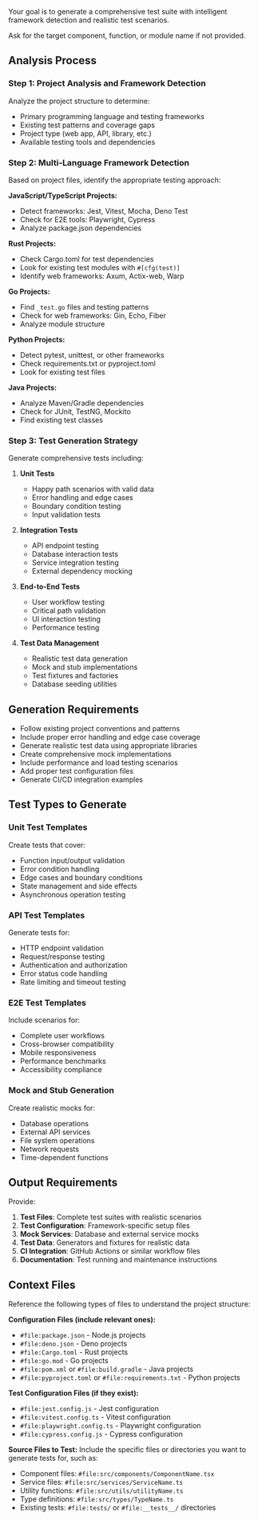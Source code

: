 Your goal is to generate a comprehensive test suite with intelligent framework detection and realistic test scenarios.

Ask for the target component, function, or module name if not provided.

## Analysis Process

### Step 1: Project Analysis and Framework Detection

Analyze the project structure to determine:

- Primary programming language and testing frameworks
- Existing test patterns and coverage gaps
- Project type (web app, API, library, etc.)
- Available testing tools and dependencies

### Step 2: Multi-Language Framework Detection

Based on project files, identify the appropriate testing approach:

**JavaScript/TypeScript Projects:**

- Detect frameworks: Jest, Vitest, Mocha, Deno Test
- Check for E2E tools: Playwright, Cypress
- Analyze package.json dependencies

**Rust Projects:**

- Check Cargo.toml for test dependencies
- Look for existing test modules with `#[cfg(test)]`
- Identify web frameworks: Axum, Actix-web, Warp

**Go Projects:**

- Find `_test.go` files and testing patterns
- Check for web frameworks: Gin, Echo, Fiber
- Analyze module structure

**Python Projects:**

- Detect pytest, unittest, or other frameworks
- Check requirements.txt or pyproject.toml
- Look for existing test files

**Java Projects:**

- Analyze Maven/Gradle dependencies
- Check for JUnit, TestNG, Mockito
- Find existing test classes

### Step 3: Test Generation Strategy

Generate comprehensive tests including:

1. **Unit Tests**

   - Happy path scenarios with valid data
   - Error handling and edge cases
   - Boundary condition testing
   - Input validation tests

2. **Integration Tests**

   - API endpoint testing
   - Database interaction tests
   - Service integration testing
   - External dependency mocking

3. **End-to-End Tests**

   - User workflow testing
   - Critical path validation
   - UI interaction testing
   - Performance testing

4. **Test Data Management**
   - Realistic test data generation
   - Mock and stub implementations
   - Test fixtures and factories
   - Database seeding utilities

## Generation Requirements

- Follow existing project conventions and patterns
- Include proper error handling and edge case coverage
- Generate realistic test data using appropriate libraries
- Create comprehensive mock implementations
- Include performance and load testing scenarios
- Add proper test configuration files
- Generate CI/CD integration examples

## Test Types to Generate

### Unit Test Templates

Create tests that cover:

- Function input/output validation
- Error condition handling
- Edge cases and boundary conditions
- State management and side effects
- Asynchronous operation testing

### API Test Templates

Generate tests for:

- HTTP endpoint validation
- Request/response testing
- Authentication and authorization
- Error status code handling
- Rate limiting and timeout testing

### E2E Test Templates

Include scenarios for:

- Complete user workflows
- Cross-browser compatibility
- Mobile responsiveness
- Performance benchmarks
- Accessibility compliance

### Mock and Stub Generation

Create realistic mocks for:

- Database operations
- External API services
- File system operations
- Network requests
- Time-dependent functions

## Output Requirements

Provide:

1. **Test Files**: Complete test suites with realistic scenarios
2. **Test Configuration**: Framework-specific setup files
3. **Mock Services**: Database and external service mocks
4. **Test Data**: Generators and fixtures for realistic data
5. **CI Integration**: GitHub Actions or similar workflow files
6. **Documentation**: Test running and maintenance instructions

## Context Files

Reference the following types of files to understand the project structure:

**Configuration Files (include relevant ones):**

- `#file:package.json` - Node.js projects
- `#file:deno.json` - Deno projects
- `#file:Cargo.toml` - Rust projects
- `#file:go.mod` - Go projects
- `#file:pom.xml` or `#file:build.gradle` - Java projects
- `#file:pyproject.toml` or `#file:requirements.txt` - Python projects

**Test Configuration Files (if they exist):**

- `#file:jest.config.js` - Jest configuration
- `#file:vitest.config.ts` - Vitest configuration
- `#file:playwright.config.ts` - Playwright configuration
- `#file:cypress.config.js` - Cypress configuration

**Source Files to Test:** Include the specific files or directories you want to generate tests for, such as:

- Component files: `#file:src/components/ComponentName.tsx`
- Service files: `#file:src/services/ServiceName.ts`
- Utility functions: `#file:src/utils/utilityName.ts`
- Type definitions: `#file:src/types/TypeName.ts`
- Existing tests: `#file:tests/` or `#file:__tests__/` directories
